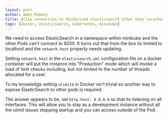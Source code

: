 ```yaml
---
layout: post
author: Owen Rumney
title: Allow connection to dockerised elasticsearch other than localhost
tags: [docker, elasticsearch, kubernetes, minikube]
---
```


We need to access ElasticSearch in a namespace within minikube and the other Pods can't connect to 9200. It turns out that from the box its limited to localhost and the `network.host` property needs updating.

Setting `network.host` in the `elasticsearch.yml` configuration file on a docker container will put the instance into "Production" mode which will invoke a load of limit checks including, but not limited to the number of threads allocated for a user.

To my knowledge setting `ulimit`s in Docker isn't trivial so another way to expose ElasticSearch to other pods is required.

The answer appears to be, set `http.host: 0.0.0.0` so that its listening on all interfaces. This will allow you to stay as a development instance without all the ulimit issues stopping startup and you can access outside of the Pod.
